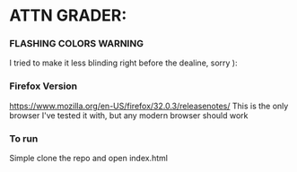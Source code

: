 # ATTN GRADER:

### FLASHING COLORS WARNING
I tried to make it less blinding right before the dealine, sorry ):

### Firefox Version
https://www.mozilla.org/en-US/firefox/32.0.3/releasenotes/
This is the only browser I've tested it with, but any modern browser should work

### To run
Simple clone the repo and open index.html

